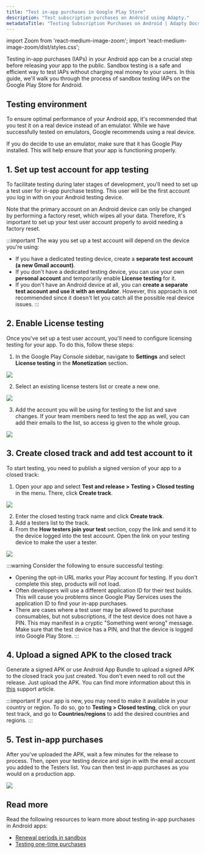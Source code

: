 ```yaml
---
title: "Test in-app purchases in Google Play Store"
description: "Test subscription purchases on Android using Adapty."
metadataTitle: "Testing Subscription Purchases on Android | Adapty Docs"
---
```


import Zoom from 'react-medium-image-zoom';
import 'react-medium-image-zoom/dist/styles.css';

Testing in-app purchases (IAPs) in your Android app can be a crucial step before releasing your app to the public. Sandbox testing is a safe and efficient way to test IAPs without charging real money to your users. In this guide, we'll walk you through the process of sandbox testing IAPs on the Google Play Store for Android.

## Testing environment

To ensure optimal performance of your Android app, it's recommended that you test it on a real device instead of an emulator. While we have successfully tested on emulators, Google recommends using a real device.

If you do decide to use an emulator, make sure that it has Google Play installed. This will help ensure that your app is functioning properly.

## 1. Set up test account for app testing

To facilitate testing during later stages of development, you'll need to set up a test user for in-app purchase testing. This user will be the first account you log in with on your Android testing device.

Note that the primary account on an Android device can only be changed by performing a factory reset, which wipes all your data. Therefore, it's important to set up your test user account properly to avoid needing a factory reset.

:::important
The way you set up a test account will depend on the device you're using:
- If you have a dedicated testing device, create a **separate test account (a new Gmail account)**.
- If you don't have a dedicated testing device, you can use your own **personal account** and temporarily enable **License testing** for it.
- If you don't have an Android device at all, you can **create a separate test account and use it with an emulator**. However, this approach is not recommended since it doesn't let you catch all the possible real device issues.
:::

## 2. Enable License testing

Once you've set up a test user account, you'll need to configure licensing testing for your app. To do this, follow these steps:
1. In the Google Play Console sidebar, navigate to **Settings** and select **License testing** in the **Monetization** section.

<Zoom>
  <img src={require('./img/android-license-testing.webp').default}
  style={{
    border: '1px solid #727272', /* border width and color */
    width: '700px', /* image width */
    display: 'block', /* for alignment */
    margin: '0 auto' /* center alignment */
  }}
/>
</Zoom>

2. Select an existing license testers list or create a new one.

<Zoom>
  <img src={require('./img/android-testers.webp').default}
  style={{
    border: '1px solid #727272', /* border width and color */
    width: '700px', /* image width */
    display: 'block', /* for alignment */
    margin: '0 auto' /* center alignment */
  }}
/>
</Zoom>

3. Add the account you will be using for testing to the list and save changes. If your team members need to test the app as well, you can add their emails to the list, so access ig given to the whole group.

<Zoom>
  <img src={require('./img/android-list.webp').default}
  style={{
    border: '1px solid #727272', /* border width and color */
    width: '700px', /* image width */
    display: 'block', /* for alignment */
    margin: '0 auto' /* center alignment */
  }}
/>
</Zoom>

## 3. Create closed track and add test account to it

To start testing, you need to publish a signed version of your app to a closed track:

1. Open your app and select **Test and release > Testing > Closed testing** in the menu. There, click **Create track**.


<Zoom>
  <img src={require('./img/android-closed-testing.webp').default}
  style={{
    border: '1px solid #727272', /* border width and color */
    width: '700px', /* image width */
    display: 'block', /* for alignment */
    margin: '0 auto' /* center alignment */
  }}
/>
</Zoom>


2. Enter the closed testing track name and click **Create track**.
3. Add a testers list to the track.
4. From the **How testers join your test** section, copy the link and send it to the device logged into the test account. Open the link on your testing device to make the user a tester.


<Zoom>
  <img src={require('./img/android-link.webp').default}
  style={{
    border: '1px solid #727272', /* border width and color */
    width: '700px', /* image width */
    display: 'block', /* for alignment */
    margin: '0 auto' /* center alignment */
  }}
/>
</Zoom>


:::warning
Consider the following to ensure successful testing:
- Opening the opt-in URL marks your Play account for testing. If you don't complete this step, products will not load.
- Often developers will use a different application ID for their test builds. This will cause you problems since Google Play Services uses the application ID to find your in-app purchases.
- There are cases where a test user may be allowed to purchase consumables, but not subscriptions, if the test device does not have a PIN. This may manifest in a cryptic "Something went wrong" message. Make sure that the test device has a PIN, and that the device is logged into Google Play Store.
:::

## 4. Upload a signed APK to the closed track

Generate a signed APK or use Android App Bundle to upload a signed APK to the closed track you just created. You don't even need to roll out the release. Just upload the APK. You can find more information about this in [this](https://support.google.com/googleplay/android-developer/answer/9859348?visit_id=638929100639477968-3849460621&rd=1) support article.

:::important
If your app is new, you may need to make it available in your country or region. To do so, go to **Testing > Closed testing**, click on your test track, and go to **Countries/regions** to add the desired countries and regions.
:::

## 5. Test in-app purchases

After you've uploaded the APK, wait a few minutes for the release to process. Then, open your testing device and sign in with the email account you added to the Testers list. You can then test in-app purchases as you would on a production app.


<Zoom>
  <img src={require('./img/a8d2da9-image.webp').default}
  style={{
    border: '1px solid #727272', /* border width and color */
    width: '700px', /* image width */
    display: 'block', /* for alignment */
    margin: '0 auto' /* center alignment */
  }}
/>
</Zoom>

## Read more

Read the following resources to learn more about testing in-app purchases in Android apps:
- [Renewal periods in sandbox](https://developer.android.com/google/play/billing/test#subs)
- [Testing one-time purchases](https://developer.android.com/google/play/billing/test#one-time)


